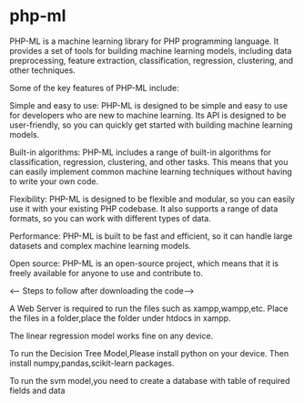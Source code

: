 # php-ml

PHP-ML is a machine learning library for PHP programming language. It provides a set of tools for building machine learning models, including data preprocessing, feature extraction, classification, regression, clustering, and other techniques.

Some of the key features of PHP-ML include:

Simple and easy to use: PHP-ML is designed to be simple and easy to use for developers who are new to machine learning. Its API is designed to be user-friendly, so you can quickly get started with building machine learning models.

Built-in algorithms: PHP-ML includes a range of built-in algorithms for classification, regression, clustering, and other tasks. This means that you can easily implement common machine learning techniques without having to write your own code.

Flexibility: PHP-ML is designed to be flexible and modular, so you can easily use it with your existing PHP codebase. It also supports a range of data formats, so you can work with different types of data.

Performance: PHP-ML is built to be fast and efficient, so it can handle large datasets and complex machine learning models.

Open source: PHP-ML is an open-source project, which means that it is freely available for anyone to use and contribute to.

<-- Steps to follow after downloading the code-->


A Web Server is required to run the files such as xampp,wampp,etc.
Place the files in a folder,place the folder under htdocs in xampp.

The linear regression model works fine on any device.

To run the Decision Tree Model,Please install python on your device.
Then install numpy,pandas,scikit-learn packages.

To run the svm model,you need to create a database with table of required fields and data
